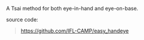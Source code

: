 <!-- Todo:-->
A Tsai method for both eye-in-hand and eye-on-base.

source code:
>https://github.com/IFL-CAMP/easy_handeye

